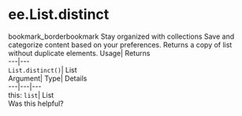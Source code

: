  
#  ee.List.distinct 
bookmark_borderbookmark Stay organized with collections  Save and categorize content based on your preferences.
Returns a copy of list without duplicate elements. 
Usage| Returns  
---|---  
`List.distinct()`| List  
Argument| Type| Details  
---|---|---  
this: `list`| List  
Was this helpful?
